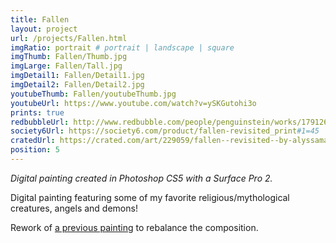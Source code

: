 ```yaml
---
title: Fallen
layout: project
url: /projects/Fallen.html
imgRatio: portrait # portrait | landscape | square
imgThumb: Fallen/Thumb.jpg
imgLarge: Fallen/Tall.jpg
imgDetail1: Fallen/Detail1.jpg
imgDetail2: Fallen/Detail2.jpg
youtubeThumb: Fallen/youtubeThumb.jpg
youtubeUrl: https://www.youtube.com/watch?v=ySKGutohi3o
prints: true
redbubbleUrl: http://www.redbubble.com/people/penguinstein/works/17912617-fallen-revisited
society6Url: https://society6.com/product/fallen-revisited_print#1=45
cratedUrl: https://crated.com/art/229059/fallen--revisited--by-alyssamay?product=PO&size=18%7C12
position: 5
---
```


*Digital painting created in Photoshop CS5 with a Surface Pro 2.* 

Digital painting featuring some of my favorite religious/mythological creatures, angels and demons! 

Rework of [a previous painting](http://tmblr.co/ZmEH6t1mjq5Iz) to rebalance the composition.